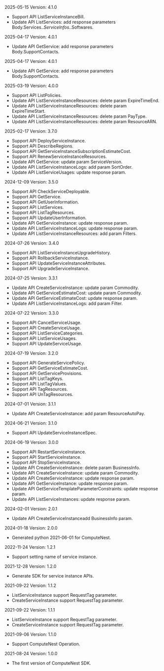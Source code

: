 2025-05-15 Version: 4.1.0
- Support API ListServiceInstanceBill.
- Update API ListServices: add response parameters Body.Services.$.ServiceInfos.$.Softwares.


2025-04-17 Version: 4.0.1
- Update API GetService: add response parameters Body.SupportContacts.


2025-04-17 Version: 4.0.1
- Update API GetService: add response parameters Body.SupportContacts.


2025-03-19 Version: 4.0.0
- Support API ListPolicies.
- Update API ListServiceInstanceResources: delete param ExpireTimeEnd.
- Update API ListServiceInstanceResources: delete param ExpireTimeStart.
- Update API ListServiceInstanceResources: delete param PayType.
- Update API ListServiceInstanceResources: delete param ResourceARN.


2025-02-17 Version: 3.7.0
- Support API DeployServiceInstance.
- Support API DescribeRegions.
- Support API GetServiceInstanceSubscriptionEstimateCost.
- Support API RenewServiceInstanceResources.
- Update API GetService: update param ServiceVersion.
- Update API ListServiceInstanceLogs: add param SortOrder.
- Update API ListServiceUsages: update response param.


2024-12-09 Version: 3.5.0
- Support API CheckServiceDeployable.
- Support API GetService.
- Support API GetUserInformation.
- Support API ListServices.
- Support API ListTagResources.
- Support API UpdateUserInformation.
- Update API GetServiceInstance: update response param.
- Update API ListServiceInstanceLogs: update response param.
- Update API ListServiceInstanceResources: add param Filters.


2024-07-26 Version: 3.4.0
- Support API ListServiceInstanceUpgradeHistory.
- Support API RollbackServiceInstance.
- Support API UpdateServiceInstanceAttributes.
- Support API UpgradeServiceInstance.


2024-07-25 Version: 3.3.1
- Update API CreateServiceInstance: update param Commodity.
- Update API GetServiceEstimateCost: update param Commodity.
- Update API GetServiceEstimateCost: update response param.
- Update API ListServiceInstanceLogs: add param Filter.


2024-07-22 Version: 3.3.0
- Support API CancelServiceUsage.
- Support API CreateServiceUsage.
- Support API ListServiceCategories.
- Support API ListServiceUsages.
- Support API UpdateServiceUsage.


2024-07-19 Version: 3.2.0
- Support API GenerateServicePolicy.
- Support API GetServiceEstimateCost.
- Support API GetServiceProvisions.
- Support API ListTagKeys.
- Support API ListTagValues.
- Support API TagResources.
- Support API UnTagResources.


2024-07-01 Version: 3.1.1
- Update API CreateServiceInstance: add param ResourceAutoPay.


2024-06-21 Version: 3.1.0
- Support API UpdateServiceInstanceSpec.


2024-06-19 Version: 3.0.0
- Support API RestartServiceInstance.
- Support API StartServiceInstance.
- Support API StopServiceInstance.
- Update API CreateServiceInstance: delete param BusinessInfo.
- Update API CreateServiceInstance: update param Commodity.
- Update API CreateServiceInstance: update response param.
- Update API GetServiceInstance: update response param.
- Update API GetServiceTemplateParameterConstraints: update response param.
- Update API ListServiceInstances: update response param.


2024-02-01 Version: 2.0.1
- Update API CreateServiceInstanceadd BusinessInfo param.


2024-01-18 Version: 2.0.0
- Generated python 2021-06-01 for ComputeNest.

2022-11-24 Version: 1.2.1
- Support setting name of service instance.

2021-12-28 Version: 1.2.0
- Generate SDK for service instance APIs.

2021-09-22 Version: 1.1.2
- ListServiceInstance support RequestTag parameter.
- CreateServiceInstance support RequestTag parameter.

2021-09-22 Version: 1.1.1
- ListServiceInstance support RequestTag parameter.
- CreateServiceInstance support RequestTag parameter.

2021-09-06 Version: 1.1.0
- Support ComputeNest Operation.

2021-08-24 Version: 1.0.0
- The first version of ComputeNest SDK.

